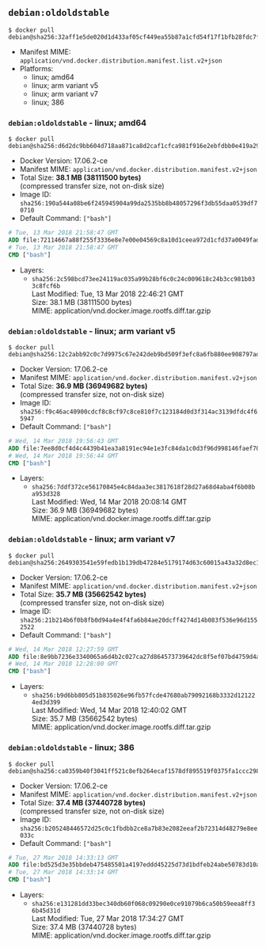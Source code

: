 ## `debian:oldoldstable`

```console
$ docker pull debian@sha256:32aff1e5de020d1d433af05cf449ea55b87a1cfd54f17f1bfb28fdc7f49091b2
```

-	Manifest MIME: `application/vnd.docker.distribution.manifest.list.v2+json`
-	Platforms:
	-	linux; amd64
	-	linux; arm variant v5
	-	linux; arm variant v7
	-	linux; 386

### `debian:oldoldstable` - linux; amd64

```console
$ docker pull debian@sha256:d6d2dc9bb604d718aa871ca8d2caf1cfca981f916e2ebfdbb0e419a29e102449
```

-	Docker Version: 17.06.2-ce
-	Manifest MIME: `application/vnd.docker.distribution.manifest.v2+json`
-	Total Size: **38.1 MB (38111500 bytes)**  
	(compressed transfer size, not on-disk size)
-	Image ID: `sha256:190a544a08be6f245945904a99da2535bb8b48057296f3db55daa0539df70710`
-	Default Command: `["bash"]`

```dockerfile
# Tue, 13 Mar 2018 21:58:47 GMT
ADD file:72114667a88f255f3336e8e7e00e04569c8a10d1ceea972d1cfd37a0049fad4e in / 
# Tue, 13 Mar 2018 21:58:47 GMT
CMD ["bash"]
```

-	Layers:
	-	`sha256:2c598bcd73ee24119ac035a99b28bf6c0c24c009618c24b3cc981b033c8fcf6b`  
		Last Modified: Tue, 13 Mar 2018 22:46:21 GMT  
		Size: 38.1 MB (38111500 bytes)  
		MIME: application/vnd.docker.image.rootfs.diff.tar.gzip

### `debian:oldoldstable` - linux; arm variant v5

```console
$ docker pull debian@sha256:12c2abb92c0c7d9975c67e242deb9bd509f3efc8a6fb880ee908797ad9ebc0c4
```

-	Docker Version: 17.06.2-ce
-	Manifest MIME: `application/vnd.docker.distribution.manifest.v2+json`
-	Total Size: **36.9 MB (36949682 bytes)**  
	(compressed transfer size, not on-disk size)
-	Image ID: `sha256:f9c46ac40900cdcf8c8cf97c8ce810f7c123184d0d3f314ac3139dfdc4f65947`
-	Default Command: `["bash"]`

```dockerfile
# Wed, 14 Mar 2018 19:56:43 GMT
ADD file:7ee8d0cf4d4c4439b41ea3a8191ec94e1e3fc84da1c0d3f96d998146faef707a in / 
# Wed, 14 Mar 2018 19:56:44 GMT
CMD ["bash"]
```

-	Layers:
	-	`sha256:7ddf372ce56170845e4c84daa3ec3817618f28d27a68d4aba4f6b08ba953d328`  
		Last Modified: Wed, 14 Mar 2018 20:08:14 GMT  
		Size: 36.9 MB (36949682 bytes)  
		MIME: application/vnd.docker.image.rootfs.diff.tar.gzip

### `debian:oldoldstable` - linux; arm variant v7

```console
$ docker pull debian@sha256:2649303541e59fedb1b139db47284e5179174d63c60015a43a32d8ec1ceead89
```

-	Docker Version: 17.06.2-ce
-	Manifest MIME: `application/vnd.docker.distribution.manifest.v2+json`
-	Total Size: **35.7 MB (35662542 bytes)**  
	(compressed transfer size, not on-disk size)
-	Image ID: `sha256:21b214b6f0b8fb0d94a4e4f4fa6b84ae20dcff4274d14b083f536e96d1552522`
-	Default Command: `["bash"]`

```dockerfile
# Wed, 14 Mar 2018 12:27:59 GMT
ADD file:8e9bb7236e3340065a6d4b2c027ca27d864573739642dc8f5ef07bd4759d4adc in / 
# Wed, 14 Mar 2018 12:28:00 GMT
CMD ["bash"]
```

-	Layers:
	-	`sha256:b9d6bb805d51b835026e96fb57fcde47680ab79092168b3332d121224ed3d399`  
		Last Modified: Wed, 14 Mar 2018 12:40:02 GMT  
		Size: 35.7 MB (35662542 bytes)  
		MIME: application/vnd.docker.image.rootfs.diff.tar.gzip

### `debian:oldoldstable` - linux; 386

```console
$ docker pull debian@sha256:ca0359b40f3041ff521c8efb264ecaf1578df895519f0375fa1ccc298f17a186
```

-	Docker Version: 17.06.2-ce
-	Manifest MIME: `application/vnd.docker.distribution.manifest.v2+json`
-	Total Size: **37.4 MB (37440728 bytes)**  
	(compressed transfer size, not on-disk size)
-	Image ID: `sha256:b205248446572d25c0c1fbdbb2ce8a7b83e2082eeaf2b72314d48279e8ee033c`
-	Default Command: `["bash"]`

```dockerfile
# Tue, 27 Mar 2018 14:33:13 GMT
ADD file:bd525d3e35bbdeb475485501a4197eddd45225d73d1bdfeb24abe50783d10a94 in / 
# Tue, 27 Mar 2018 14:33:14 GMT
CMD ["bash"]
```

-	Layers:
	-	`sha256:e131281dd33bec340db60f068c09290e0ce91079b6ca50b59eea8ff36b45d31d`  
		Last Modified: Tue, 27 Mar 2018 17:34:27 GMT  
		Size: 37.4 MB (37440728 bytes)  
		MIME: application/vnd.docker.image.rootfs.diff.tar.gzip
